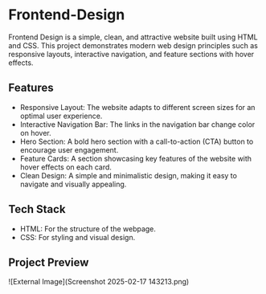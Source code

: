 # Frontend-Design

Frontend Design is a simple, clean, and attractive website built using HTML and CSS. This project demonstrates modern web design principles such as responsive layouts, interactive navigation, and feature sections with hover effects.

## Features
- Responsive Layout: The website adapts to different screen sizes for an optimal user experience.
- Interactive Navigation Bar: The links in the navigation bar change color on hover.
- Hero Section: A bold hero section with a call-to-action (CTA) button to encourage user engagement.
- Feature Cards: A section showcasing key features of the website with hover effects on each card.
- Clean Design: A simple and minimalistic design, making it easy to navigate and visually appealing.

## Tech Stack
- HTML: For the structure of the webpage.
- CSS: For styling and visual design.

## Project Preview

![External Image](Screenshot 2025-02-17 143213.png)

